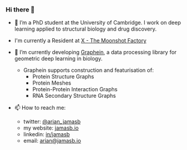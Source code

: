### Hi there 👋

- 🔭 I’m a PhD student at the University of Cambridge. I work on deep learning applied to structural biology and drug discovery.
- I'm currently a Resident at [X - The Moonshot Factory](x.company)
- 🌱 I’m currently developing [Graphein](https://www.github.com/a-r-j/graphein), a data processing library for geometric deep learning in biology.
  - Graphein supports construction and featurisation of:
    - Protein Structure Graphs
    - Protein Meshes
    - Protein-Protein Interaction Graphs 
    - RNA Secondary Structure Graphs


- 📫 How to reach me: 
  - twitter: [@arian_jamasb](https://twitter.com/arian_jamasb) 
  - my website: [jamasb.io](http://jamasb.io/)
  - linkedin: [in/jamasb](https://www.linkedin.com/in/jamasb/)
  - email: <arian@jamasb.io>

<!--
**a-r-j/a-r-j** is a ✨ _special_ ✨ repository because its `README.md` (this file) appears on your GitHub profile.

Here are some ideas to get you started:

- 👯 I’m looking to collaborate on ...
- 🤔 I’m looking for help with ...
- 💬 Ask me about ...

- 😄 Pronouns: ...
- ⚡ Fun fact: ...
-->
